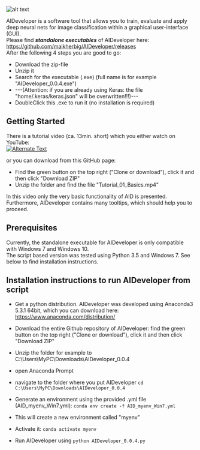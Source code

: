 
![alt text](https://github.com/maikherbig/AIDeveloper/blob/master/art/main_icon_simple_04_text2.png "AIDeveloper Logo with Text")  

AIDeveloper is a software tool that allows you to train, evaluate and apply deep neural nets 
for image classification within a graphical user-interface (GUI).  
Please find **_standalone executables_** of AIDeveloper here:  
https://github.com/maikherbig/AIDeveloper/releases  
After the following 4 steps you are good to go:  
* Download the zip-file   
* Unzip it  
* Search for the executable (.exe) (full name is for example "AIDeveloper_0.0.4.exe")  
* ---(Attention: if you are already using Keras: the file "home/.keras/keras.json" will be overwritten!!!)---  
* DoubleClick this .exe to run it (no installation is required)  

## Getting Started

There is a tutorial video (ca. 13min. short) which you either watch on YouTube:  
[![Alternate Text](https://github.com/maikherbig/AIDeveloper/blob/master/art/Youtube_Link_03.png)]({https://youtu.be/dvFiSRnwoto} "AIDeveloper Tutorial 1")


or you can download from this GitHub page:   
* Find the green button on the top right ("Clone or download"), click it and then click "Download ZIP"
* Unzip the folder and find the file "Tutorial_01_Basics.mp4"  

In this video only the very basic functionality of AID is presented. Furthermore, AIDeveloper contains many tooltips, which should help you to proceed. 

## Prerequisites

Currently, the standalone executable for AIDeveloper is only compatible with Windows 7 and Windows 10.  
The script based version was tested using Python 3.5 and Windows 7. See below to find installation instructions.

## Installation instructions to run AIDeveloper from script

* Get a python distribution. AIDeveloper was developed using Anaconda3 5.3.1 64bit, which you can download here:
https://www.anaconda.com/distribution/
* Download the entire Github repository of AIDeveloper: find the green button on the top right ("Clone or download"), click it and then click "Download ZIP"
* Unzip the folder for example to C:\Users\MyPC\Downloads\AIDeveloper_0.0.4
* open Anaconda Prompt
* navigate to the folder where you put AIDeveloper `cd C:\Users\MyPC\Downloads\AIDeveloper_0.0.4`

* Generate an environment using the provided .yml file (AID_myenv_Win7.yml): `conda env create -f AID_myenv_Win7.yml`
* This will create a new environment called "myenv"
* Activate it: `conda activate myenv`
* Run AIDeveloper using `python AIDeveloper_0.0.4.py`


